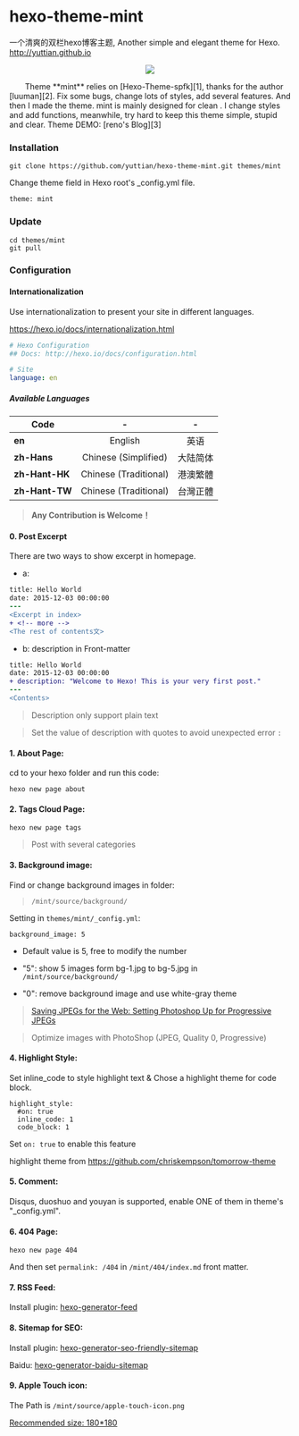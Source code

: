# hexo-theme-mint
一个清爽的双栏hexo博客主题, Another simple and elegant theme for Hexo. http://yuttian.github.io
<p align="center">
    <a href="https://github.com/yuttian/hexo-theme-mint" target="_blank">
        <img src="http://yuttian.github.io/img/responsive.png">
    </a>
</p>
&emsp;&emsp;Theme **mint** relies on [Hexo-Theme-spfk][1], thanks for the author [luuman][2]. Fix some bugs, change lots of styles, add several features. And then I made the theme. mint is mainly designed for clean . I change styles and add functions, meanwhile, try hard to keep this theme simple, stupid and clear. Theme DEMO: [reno's Blog][3]

[1]: https://github.com/luuman/hexo-theme-spfk
[2]: https://github.com/luuman
[3]: https://yuttian.github.io/

### Installation

```
git clone https://github.com/yuttian/hexo-theme-mint.git themes/mint
```

Change theme field in Hexo root's _config.yml file. 

```
theme: mint
```

### Update

```
cd themes/mint
git pull
```

### Configuration

#### Internationalization
Use internationalization to present your site in different languages.

https://hexo.io/docs/internationalization.html

```yaml
# Hexo Configuration
## Docs: http://hexo.io/docs/configuration.html

# Site
language: en
```

##### Available Languages

| Code           | -                     | -        | 
|----------------|:-----------------------:|:----------:|
| **en**         | English               | 英语     | 
| **zh-Hans**    | Chinese (Simplified)  | 大陆简体 |  
| **zh-Hant-HK** | Chinese (Traditional) | 港澳繁體 | 
| **zh-Hant-TW** | Chinese (Traditional) | 台灣正體 |

> **Any Contribution is Welcome！**

#### 0. Post Excerpt
There are two ways to show excerpt in homepage. 

- a: <!-- more -->

``` diff
title: Hello World
date: 2015-12-03 00:00:00
---
<Excerpt in index> 
+ <!-- more -->
<The rest of contents文>
```
- b: description in Front-matter

``` diff
title: Hello World
date: 2015-12-03 00:00:00
+ description: "Welcome to Hexo! This is your very first post."
---
<Contents>
```

> Description only support plain text

> Set the value of description with quotes to avoid unexpected error `:`



#### 1. About Page:
cd to your hexo folder and run this code:


```
hexo new page about
```

#### 2. Tags Cloud Page:

```
hexo new page tags
```

> Post with several categories

#### 3. Background image:

Find or change background images in folder: 

> `/mint/source/background/`

Setting in `themes/mint/_config.yml`:

`
background_image: 5
`

- Default value is 5, free to modify the number

- "5": show 5 images form bg-1.jpg to bg-5.jpg in `/mint/source/background/`

- "0": remove background image and use white-gray theme

> [Saving JPEGs for the Web: Setting Photoshop Up for Progressive JPEGs](http://peteschuster.com/2013/01/saving-jpegs-for-the-web-setting-photoshop-up-for-progressive-jpegs/)

> Optimize images with PhotoShop (JPEG, Quality 0, Progressive)

#### 4. Highlight Style:
Set inline_code to style highlight text & Chose a highlight theme for code block.

```
highlight_style:
  #on: true
  inline_code: 1
  code_block: 1
```

Set `on: true` to enable this feature

highlight theme from https://github.com/chriskempson/tomorrow-theme

#### 5. Comment:
Disqus, duoshuo and youyan is supported, enable ONE of them in theme's "_config.yml".

#### 6. 404 Page:

```
hexo new page 404
```
And then set `permalink: /404` in `/mint/404/index.md` front matter.

#### 7. RSS Feed:

Install plugin: [hexo-generator-feed](https://github.com/hexojs/hexo-generator-feed)

#### 8. Sitemap for SEO:

Install plugin: [hexo-generator-seo-friendly-sitemap](https://github.com/ludoviclefevre/hexo-generator-seo-friendly-sitemap)

Baidu: [hexo-generator-baidu-sitemap](https://github.com/coneycode/hexo-generator-baidu-sitemap)

#### 9. Apple Touch icon:

The Path is `/mint/source/apple-touch-icon.png`

[Recommended size: 180*180](https://realfavicongenerator.net/blog/apple-touch-icon-the-good-the-bad-the-ugly/)
